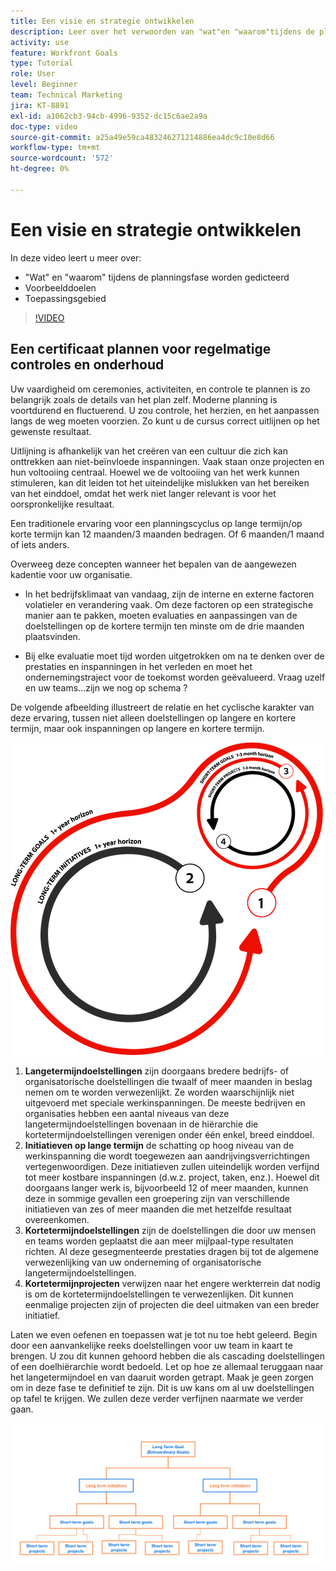 ```yaml
---
title: Een visie en strategie ontwikkelen
description: Leer over het verwoorden van "wat"en "waarom"tijdens de planningsfase, voorbeelddoelstellingen, en werkingsgebied.
activity: use
feature: Workfront Goals
type: Tutorial
role: User
level: Beginner
team: Technical Marketing
jira: KT-8891
exl-id: a1062cb3-94cb-4996-9352-dc15c6ae2a9a
doc-type: video
source-git-commit: a25a49e59ca483246271214886ea4dc9c10e8d66
workflow-type: tm+mt
source-wordcount: '572'
ht-degree: 0%

---
```


# Een visie en strategie ontwikkelen

In deze video leert u meer over:

* &quot;Wat&quot; en &quot;waarom&quot; tijdens de planningsfase worden gedicteerd
* Voorbeelddoelen
* Toepassingsgebied

>[!VIDEO](https://video.tv.adobe.com/v/335185/?quality=12&learn=on)

## Een certificaat plannen voor regelmatige controles en onderhoud

Uw vaardigheid om ceremonies, activiteiten, en controle te plannen is zo belangrijk zoals de details van het plan zelf. Moderne planning is voortdurend en fluctuerend. U zou controle, het herzien, en het aanpassen langs de weg moeten voorzien. Zo kunt u de cursus correct uitlijnen op het gewenste resultaat.

Uitlijning is afhankelijk van het creëren van een cultuur die zich kan onttrekken aan niet-beïnvloede inspanningen. Vaak staan onze projecten en hun voltooiing centraal. Hoewel we de voltooiing van het werk kunnen stimuleren, kan dit leiden tot het uiteindelijke mislukken van het bereiken van het einddoel, omdat het werk niet langer relevant is voor het oorspronkelijke resultaat.

Een traditionele ervaring voor een planningscyclus op lange termijn/op korte termijn kan 12 maanden/3 maanden bedragen. Of 6 maanden/1 maand of iets anders.

Overweeg deze concepten wanneer het bepalen van de aangewezen kadentie voor uw organisatie.

* In het bedrijfsklimaat van vandaag, zijn de interne en externe factoren volatieler en verandering vaak. Om deze factoren op een strategische manier aan te pakken, moeten evaluaties en aanpassingen van de doelstellingen op de kortere termijn ten minste om de drie maanden plaatsvinden.

* Bij elke evaluatie moet tijd worden uitgetrokken om na te denken over de prestaties en inspanningen in het verleden en moet het ondernemingstraject voor de toekomst worden geëvalueerd. Vraag uzelf en uw teams...zijn we nog op schema ?

De volgende afbeelding illustreert de relatie en het cyclische karakter van deze ervaring, tussen niet alleen doelstellingen op langere en kortere termijn, maar ook inspanningen op langere en kortere termijn.

![Een afbeelding van een strategische uitvoeringscyclus](assets/02-workfront-goals-strategic-execution-cycle.png)

1. **Langetermijndoelstellingen** zijn doorgaans bredere bedrijfs- of organisatorische doelstellingen die twaalf of meer maanden in beslag nemen om te worden verwezenlijkt. Ze worden waarschijnlijk niet uitgevoerd met speciale werkinspanningen. De meeste bedrijven en organisaties hebben een aantal niveaus van deze langetermijndoelstellingen bovenaan in de hiërarchie die kortetermijndoelstellingen verenigen onder één enkel, breed einddoel.
1. **Initiatieven op lange termijn** de schatting op hoog niveau van de werkinspanning die wordt toegewezen aan aandrijvingsverrichtingen vertegenwoordigen. Deze initiatieven zullen uiteindelijk worden verfijnd tot meer kostbare inspanningen (d.w.z. project, taken, enz.). Hoewel dit doorgaans langer werk is, bijvoorbeeld 12 of meer maanden, kunnen deze in sommige gevallen een groepering zijn van verschillende initiatieven van zes of meer maanden die met hetzelfde resultaat overeenkomen.
1. **Kortetermijndoelstellingen** zijn de doelstellingen die door uw mensen en teams worden geplaatst die aan meer mijlpaal-type resultaten richten. Al deze gesegmenteerde prestaties dragen bij tot de algemene verwezenlijking van uw onderneming of organisatorische langetermijndoelstellingen.
1. **Kortetermijnprojecten** verwijzen naar het engere werkterrein dat nodig is om de kortetermijndoelstellingen te verwezenlijken. Dit kunnen eenmalige projecten zijn of projecten die deel uitmaken van een breder initiatief.

<!--
Your turn graphic
-->

Laten we even oefenen en toepassen wat je tot nu toe hebt geleerd. Begin door een aanvankelijke reeks doelstellingen voor uw team in kaart te brengen. U zou dit kunnen gehoord hebben die als cascading doelstellingen of een doelhiërarchie wordt bedoeld. Let op hoe ze allemaal teruggaan naar het langetermijndoel en van daaruit worden getrapt. Maak je geen zorgen om in deze fase te definitief te zijn. Dit is uw kans om al uw doelstellingen op tafel te krijgen. We zullen deze verder verfijnen naarmate we verder gaan.

![Een afbeelding van het in kaart brengen van doelstellingen op korte en lange termijn](assets/03-workfront-goals-goal-mapping.png)

